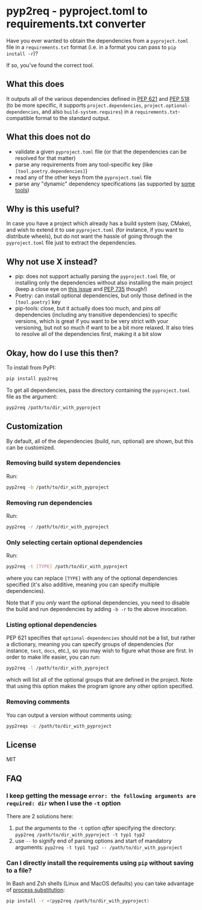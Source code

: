 # pyp2req - pyproject.toml to requirements.txt converter

Have you ever wanted to obtain the dependencies from a `pyproject.toml` file in a `requirements.txt` format (i.e. in a format you can pass to `pip install -r`)?

If so, you've found the correct tool.

## What this does

It outputs all of the various dependencies defined in [PEP 621](https://peps.python.org/pep-0621/) and [PEP 518](https://peps.python.org/pep-0518/) (to be more specific, it supports `project.dependencies`, `project.optional-dependencies`, and also `build-system.requires`) in a `requirements.txt`-compatible format to the standard output.

## What this does not do

- validate a given `pyproject.toml` file (or that the dependencies can be resolved for that matter)
- parse any requirements from any tool-specific key (like `[tool.poetry.dependencies]`)
- read any of the other keys from the `pyproject.toml` file
- parse any "dynamic" dependency specifications (as supported by [some tools](https://setuptools.pypa.io/en/latest/userguide/pyproject_config.html#dynamic-metadata))

## Why is this useful?

In case you have a project which already has a build system (say, CMake), and wish to extend it to use `pyproject.toml` (for instance, if you want to distribute wheels), but do not want the hassle of going through the `pyproject.toml` file just to extract the dependencies.

## Why not use X instead?

- pip: does not support actually parsing the `pyproject.toml` file, or installing only the dependencies without also installing the main project (keep a close eye on [this issue](https://github.com/pypa/pip/issues/11440) and [PEP 735](https://peps.python.org/pep-0735/) though!)
- Poetry: can install optional dependencies, but only those defined in the `[tool.poetry]` key
- pip-tools: close, but it actually does too much, and pins _all_ dependencies (including any transitive dependencies) to specific versions, which is great if you want to be very strict with your versioning, but not so much if want to be a bit more relaxed. It also tries to resolve all of the dependencies first, making it a bit slow

## Okay, how do I use this then?

To install from PyPI:

```sh
pip install pyp2req
```

To get all dependencies, pass the directory containing the `pyproject.toml` file as the argument:

```sh
pyp2req /path/to/dir_with_pyproject
```

## Customization

By default, all of the dependencies (build, run, optional) are shown, but this can be customized.

### Removing build system dependencies

Run:

```sh
pyp2req -b /path/to/dir_with_pyproject
```

### Removing run dependencies

Run:

```sh
pyp2req -r /path/to/dir_with_pyproject
```

### Only selecting certain optional dependencies

Run:

```sh
pyp2req -t [TYPE] /path/to/dir_with_pyproject
```

where you can replace `[TYPE]` with any of the optional dependencies specified (it's also additive, meaning you can specify multiple dependencies).

Note that if you _only_ want the optional dependencies, you need to disable the build and run dependencies by adding `-b -r` to the above invocation.

### Listing optional dependencies

PEP 621 specifies that `optional-dependencies` should not be a list, but rather a dictionary, meaning you can specify groups of dependencies (for instance, `test`, `docs`, etc.), so you may wish to figure what those are first.
In order to make life easier, you can run:

```sh
pyp2req -l /path/to/dir_with_pyproject
```

which will list all of the optional groups that are defined in the project.
Note that using this option makes the program ignore any other option specified.

### Removing comments

You can output a version without comments using:

```sh
pyp2reqs -c /path/to/dir_with_pyproject
```

## License

MIT

## FAQ

### I keep getting the message `error: the following arguments are required: dir` when I use the `-t` option

There are 2 solutions here:

1. put the arguments to the `-t` option _after_ specifying the directory: `pyp2req /path/to/dir_with_pyproject -t typ1 typ2`
2. use `--` to signify end of parsing options and start of mandatory arguments: `pyp2req -t typ1 typ2 -- /path/to/dir_with_pyproject`

### Can I directly install the requirements using `pip` without saving to a file?

In Bash and Zsh shells (Linux and MacOS defaults) you can take advantage of [process substitution](https://en.wikipedia.org/wiki/Process_substitution):

```sh
pip install -r <(pyp2req /path/to/dir_with_pyproject)
```
